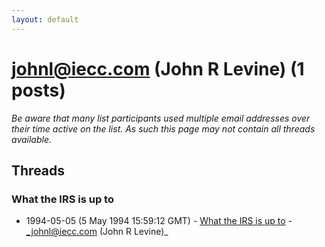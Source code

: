 ```yaml
---
layout: default
---
```


# johnl@iecc.com (John R Levine) (1 posts)

_Be aware that many list participants used multiple email addresses over their time active on the list. As such this page may not contain all threads available._

## Threads

### What the IRS is up to
+ 1994-05-05 (5 May 1994 15:59:12 GMT) - [What the IRS is up to](/archive/1994/05/61c9707fdeb1d386f72fbb00c4fa558bb887db0e02ea0b54542e412c24735d14) - _johnl@iecc.com (John R Levine)_

